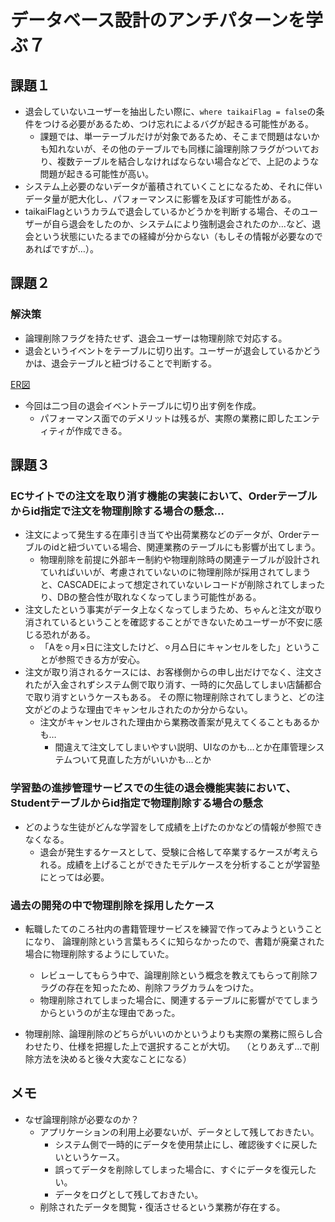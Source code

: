 # データベース設計のアンチパターンを学ぶ７

## 課題１
- 退会していないユーザーを抽出したい際に、`where taikaiFlag = false`の条件をつける必要があるため、つけ忘れによるバグが起きる可能性がある。
  - 課題では、単一テーブルだけが対象であるため、そこまで問題はないかも知れないが、その他のテーブルでも同様に論理削除フラグがついており、複数テーブルを結合しなければならない場合などで、上記のような問題が起きる可能性が高い。
- システム上必要のないデータが蓄積されていくことになるため、それに伴いデータ量が肥大化し、パフォーマンスに影響を及ぼす可能性がある。
- taikaiFlagというカラムで退会しているかどうかを判断する場合、そのユーザーが自ら退会をしたのか、システムにより強制退会されたのか…など、退会という状態にいたるまでの経緯が分からない（もしその情報が必要なのであればですが…）。

## 課題２
### 解決策
- 論理削除フラグを持たせず、退会ユーザーは物理削除で対応する。
- 退会というイベントをテーブルに切り出す。ユーザーが退会しているかどうかは、退会テーブルと紐づけることで判断する。

[ER図](./ER%E5%9B%B3.md)

- 今回は二つ目の退会イベントテーブルに切り出す例を作成。
  - パフォーマンス面でのデメリットは残るが、実際の業務に即したエンティティが作成できる。

## 課題３
### ECサイトでの注文を取り消す機能の実装において、Orderテーブルからid指定で注文を物理削除する場合の懸念…
- 注文によって発生する在庫引き当てや出荷業務などのデータが、Orderテーブルのidと紐づいている場合、関連業務のテーブルにも影響が出てしまう。
  - 物理削除を前提に外部キー制約や物理削除時の関連テーブルが設計されていればいいが、考慮されていないのに物理削除が採用されてしまうと、CASCADEによって想定されていないレコードが削除されてしまったり、DBの整合性が取れなくなってしまう可能性がある。
- 注文したという事実がデータ上なくなってしまうため、ちゃんと注文が取り消されているということを確認することができないためユーザーが不安に感じる恐れがある。
  - 「Aを⚪︎月×日に注文したけど、⚪︎月△日にキャンセルをした」ということが参照できる方が安心。
- 注文が取り消されるケースには、お客様側からの申し出だけでなく、注文されたが入金されずシステム側で取り消す、一時的に欠品してしまい店舗都合で取り消すというケースもある。
  その際に物理削除されてしまうと、どの注文がどのような理由でキャンセルされたのか分からない。
  - 注文がキャンセルされた理由から業務改善案が見えてくることもあるかも…
    - 間違えて注文してしまいやすい説明、UIなのかも…とか在庫管理システムついて見直した方がいいかも…とか

### 学習塾の進捗管理サービスでの生徒の退会機能実装において、Studentテーブルからid指定で物理削除する場合の懸念
- どのような生徒がどんな学習をして成績を上げたのかなどの情報が参照できなくなる。
  - 退会が発生するケースとして、受験に合格して卒業するケースが考えられる。成績を上げることができたモデルケースを分析することが学習塾にとっては必要。

### 過去の開発の中で物理削除を採用したケース
- 転職したてのころ社内の書籍管理サービスを練習で作ってみようということになり、
  論理削除という言葉もろくに知らなかったので、書籍が廃棄された場合に物理削除するようにしていた。
  - レビューしてもらう中で、論理削除という概念を教えてもらって削除フラグの存在を知ったため、削除フラグカラムをつけた。
  - 物理削除されてしまった場合に、関連するテーブルに影響がでてしまうからというのが主な理由であった。
  
- 物理削除、論理削除のどちらがいいのかというよりも実際の業務に照らし合わせたり、仕様を把握した上で選択することが大切。
　（とりあえず…で削除方法を決めると後々大変なことになる）

## メモ
- なぜ論理削除が必要なのか？
  - アプリケーションの利用上必要ないが、データとして残しておきたい。
    - システム側で一時的にデータを使用禁止にし、確認後すぐに戻したいというケース。
    - 誤ってデータを削除してしまった場合に、すぐにデータを復元したい。
    - データをログとして残しておきたい。
  - 削除されたデータを閲覧・復活させるという業務が存在する。
